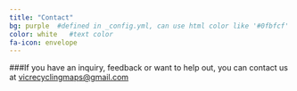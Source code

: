 ```yaml
---
title: "Contact"
bg: purple  #defined in _config.yml, can use html color like '#0fbfcf'
color: white   #text color
fa-icon: envelope
---
```


###If you have an inquiry, feedback or want to help out, you can contact us at [vicrecyclingmaps@gmail.com](vicrecyclingmaps@gmail.com)
